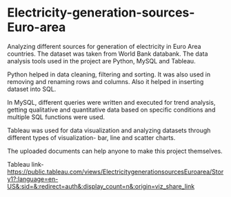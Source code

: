 # Electricity-generation-sources-Euro-area
Analyzing different sources for generation of electricity in Euro Area countries. The dataset was taken from World Bank databank. The data analysis tools used in the project are Python, MySQL and Tableau. 

Python helped in data cleaning, filtering and sorting. It was also used in removing and renaming rows and columns. Also it helped in inserting dataset into SQL.

In MySQL, different queries were written and executed for trend analysis, getting qualitative and quantitative data based on specific conditions and multiple SQL functions were used.

Tableau was used for data visualization and analyzing datasets through different types of visualization- bar, line and scatter charts.

The uploaded documents can help anyone to make this project themselves.

Tableau link- https://public.tableau.com/views/ElectricitygenerationsourcesEuroarea/Story1?:language=en-US&:sid=&:redirect=auth&:display_count=n&:origin=viz_share_link

